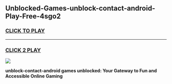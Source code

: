 
## Unblocked-Games-unblock-contact-android-Play-Free-4sgo2
<h3>
<a href="https://premium76.site?title=unblock-contact-android&ref=23A">CLICK TO PLAY</a></h3>
<hr>

<h3>
<a href="https://premium76.site?title=unblock-contact-android&ref=23A">CLICK 2 PLAY</a>
  
</h3>

<a href="https://premium76.site?title=unblock-contact-android&ref=23A"><img src="https://clearcache.store/games.png"></a>


**unblock-contact-android games unblocked: Your Gateway to Fun and Accessible Online Gaming**
